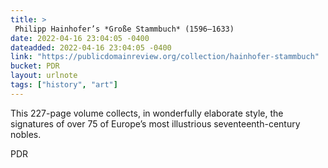 ```yaml
---
title: > 
 Philipp Hainhofer’s *Große Stammbuch* (1596–1633)
date: 2022-04-16 23:04:05 -0400
dateadded: 2022-04-16 23:04:05 -0400
link: "https://publicdomainreview.org/collection/hainhofer-stammbuch"
bucket: PDR
layout: urlnote
tags: ["history", "art"]
--- 
```

This 227-page volume collects, in wonderfully elaborate style, the signatures of over 75 of Europe’s most illustrious seventeenth-century nobles.
 <!-- end excerpt --> 
<div class='bucket'><a class='internal-link' src='_notes/buckets/PDR'>PDR</a></div> 
